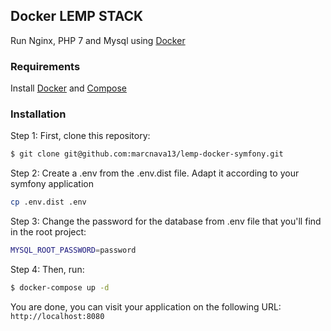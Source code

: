 ## Docker LEMP STACK

Run Nginx, PHP 7 and Mysql using [Docker]

### Requirements
Install [Docker] and [Compose]

### Installation

Step 1: First, clone this repository:

```bash
$ git clone git@github.com:marcnava13/lemp-docker-symfony.git
```

Step 2: Create a .env from the .env.dist file. Adapt it according to your symfony application

```bash
cp .env.dist .env
```

Step 3: Change the password for the database from .env file that you'll find in the root project:

```bash
MYSQL_ROOT_PASSWORD=password
```

Step 4: Then, run:

```bash
$ docker-compose up -d
```

You are done, you can visit your application on the following URL: `http://localhost:8080`

[Docker]:                      https://www.docker.io/
[Compose]:                     http://docs.docker.com/compose/install/